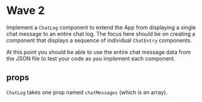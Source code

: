 # Wave 2

Implement a `ChatLog` component to extend the App from displaying a single chat message to an entire chat log. The focus here should be on creating a component that displays a sequence of individual `ChatEntry` components.

At this point you should be able to use the entire chat message data from the JSON file to test your code as you implement each component.

## props

`ChatLog` takes one prop named `chatMessages` (which is an array).